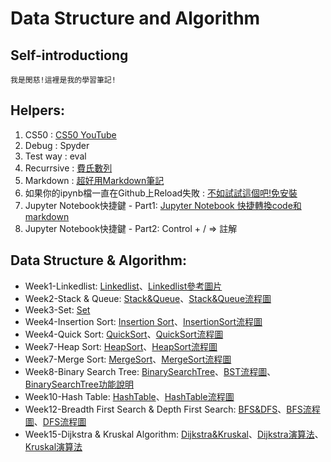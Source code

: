 # Data Structure and Algorithm

## Self-introductiong
    我是閔慈!這裡是我的學習筆記!


## Helpers:
1. CS50 : [CS50 YouTube](https://www.youtube.com/channel/UCcabW7890RKJzL968QWEykA)
2. Debug : Spyder
3. Test way : eval
4. Recurrsive : [費氏數列](https://emn178.pixnet.net/blog/post/91987861)
5. Markdown : [超好用Markdown筆記](http://xianbai.me/learn-md/index.html) 
6. 如果你的ipynb檔一直在Github上Reload失敗 : [不如試試這個吧!免安裝](https://nbviewer.jupyter.org/) 
7. Jupyter Notebook快捷鍵 - Part1: [Jupyter Notebook 快捷轉換code和markdown](https://blog.csdn.net/qq_35423500/article/details/79565146)
8. Jupyter Notebook快捷鍵 - Part2: Control + / => 註解
 
## Data Structure & Algorithm:
+ Week1-Linkedlist: [Linkedlist](Week1/Linkedlist.ipynb)、[Linkedlist參考圖片](Week1/Linked-list1.png)
+ Week2-Stack & Queue: [Stack&Queue](Week2/Stack&Queue學習歷程&流程圖.ipynb)、[Stack&Queue流程圖](Week2/Stack&Queue.png)
+ Week3-Set: [Set](https://github.com/mandy331/Data-Structure_PythonNote/blob/master/Week3/Set.py)
+ Week4-Insertion Sort: [Insertion Sort](https://github.com/mandy331/Data-Structure_PythonNote/blob/master/Week4/InsertionSort.py)、[InsertionSort流程圖](Week4/InsertionSort.png)
+ Week4-Quick Sort: [QuickSort](Week4/QuickSort學習歷程&流程圖.ipynb)、[QuickSort流程圖](https://github.com/mandy331/Data-Structure_PythonNote/blob/master/Week4/QuickSort.png)
+ Week7-Heap Sort: [HeapSort](Week7/HeapSort流程圖&說明.ipynb)、[HeapSort流程圖](Week7/HeapSort.png)
+ Week7-Merge Sort: [MergeSort](Week7/MergeSort流程圖&說明.ipynb)、[MergeSort流程圖](Week7/MergeSort.png)
+ Week8-Binary Search Tree: [BinarySearchTree](Week8/BinarySearchTree學習歷程&流程圖.ipynb)、[BST流程圖](Week8/BinarySearchTree.png)、[BinarySearchTree功能說明](Week8/BinarySearchTree功能說明.md)
+ Week10-Hash Table: [HashTable](Week10/HashTable學習歷程&流程圖.ipynb)、[HashTable流程圖](Week10/HashTable.png)
+ Week12-Breadth First Search & Depth First Search: [BFS&DFS](Week12/BFS&DFS的學習歷程&流程圖.ipynb)、[BFS流程圖](Week12/BFS.png)、[DFS流程圖](Week12/DFS.png)
+ Week15-Dijkstra & Kruskal Algorithm: [Dijkstra&Kruskal](HW6/Dijkstra&Kruskal學習歷程&流程圖.ipynb)、[Dijkstra演算法](HW6/Dijkstra.png)、[Kruskal演算法](HW6/Kruskal.png)


